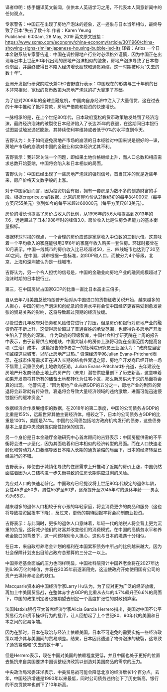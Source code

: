 译者申明：练手翻译英文新闻，仅供本人英语学习之用，不代表本人同意新闻中的任何观点。

专家警告：中国正在出现了房地产泡沫的迹象，这一迹象与日本当年相似，最终导致了日本“失去了数十年
作者：Karen Yeung  
Published: 6:00am, 28 May, 2019
英文原文链接：https://www.scmp.com/economy/china-economy/article/3011960/china-showing-signs-similar-japanese-housing-bubble-led-its
译者：Arios
一个日本金融系统专家警告道：中国在调控房地产行业时必须格外谨慎，因为中国正在出现与日本上世纪80年代出现的房地产泡沫相似的迹象，房地产泡沫导致了日本物价崩盘，并最终使得日本陷入经济增长疲软和通货紧缩，这一时期被称为“失去的数十年”。

亚洲开发银行研究院院长兼CEO吉野直行表示：中国现在的形势与三十年前的日本非常相似，宽松的货币政策为房地产泡沫的扩大奠定了基础。

为了应对2008年的全球金融危机，中国向自身经济中注入了大量信贷，这在过去的十年中推动了抵押贷款，房地产借款和投资的快速增长。

一脉相承的是，在上个世纪80年代，日本政府宽松的货币政策触发处罚了经济泡沫，最终经济泡沫的破裂使日本经济陷入了长达25年的衰退，在这期间日本银行试图尝试触发通货膨胀，其持续使利率维持或者低于0%的水平直到今天。

吉野认为：关于如何避免房地产市场的崩溃的日本经验对中国来说是很好的一课，房地产市场的崩溃对中国的金融业和实体经济尤其不利。

吉野表示：我非常关注一个问题，即如果土地价格继续上升，而人口总数和相应需求总数开始萎缩，中国将会陷入和日本相似的局面。

吉野认为：中国已经出现了一些房地产泡沫的强烈信号，首当其冲的就是近些年来，房产价格天文数字般的上涨。

对于中国家庭而言，因为投资机会有限，拥有一套房是为数不多的创造财富的手段。根据creprice.cn的数据，北京的房屋均价从21世纪初的每平米4000元（每平方英尺55美元）涨到如今的每平米超过60000元（每平方英尺813美元）。

房价的增长也提高了房价占收入的比例，从1996年的5.6大幅提高到2013年的7.6，远远超过了日本1988年时的峰值3.0。房价收入比是住房负担能力的基本衡量指标。

根据环球时报的观点，一个合理的房价应该是家庭收入中位数的三到六倍。这意味着一个平均收入的家庭能够用3至6年的家庭年收入购买一套住房。环球时报曾在10月表示，中国一线城市的房价收入比已经超过50，三、四线城市也达到了30至40之间。在中国，城市根据一些标准，如GDP和人口，而被分为4个等级，北京、上海和深圳被认为是一线城市。

吉野认为，另一个令人担忧的信号是，中国的金融业向房地产业的融资规模超过了泡沫时期的日本银行业。

第三，在中国房贷占国家GDP的比重一直比日本高出三倍多。

自从去年7月美国总统特朗普开始对从中国进口的货物征收关税开始，越来越多的人担心，中国的房地产泡沫和创纪录的债务水平将会使中国经济更容易受到愈发紧张的贸易关系的影响，这将导致超过预期的经济放缓。

尽管过去几年政府对债务和风险借贷进行了打压，但是房价和银行对房地产业的融资仍在不断上升，这使得房价超过了普通百姓的承受范围，也使得许多房地产开发生陷入了债务的深渊。
作为政府的顶级智库，中国社会科学研究院在上周的报告中表示，由于新房供应的短缺，中国大城市的房价上涨将可能在全国范围内提高各项（生活）成本。
这篇报告的作者之一的社科院研究员王业强认为：“政府应当密切监控这些城市，以防止房地产过热。”
资深经济学家Julian Evans-Pritchard表示，在城市住房需求正在进入长期的结构性衰退之际，房地产开发商已经开始一场不惜背上沉重债务的土地收购狂潮。Julian Evans-Pritchard补充道，去年建设在房地产开发商储备土地上的房产的（未来）潜在供应量创下了历史新高，这意味着如果开发商将其所有的储备土地都转化为住宅小区，那么新房供大于求的局面将会真的出现。
他警告道：“因为房地产业占据GDP的五分之一，房地产业的剧烈的衰退将会非常就有传染性，衰退将会导致大量经济领域的违约激增，进而可能迅速侵蚀银行的缓冲资金,”

依据经济合作发展组织的数据，在2018年的第二季度，中国的公司债务占GDP的比重是155%，远超世界其他主要经济体。相较之下，日本的公司债务占GDP的比重是100%，美国是74%。中国的公司债包括地方政府机构发行的债券，这些债券基本上是由中央政府提供隐性担保的信贷。

另一个身份是日本金融厅金融研究中心首席顾问的吉野表示：中国房屋供需的不平衡将会进一步恶化，因为其面临着和日本相似的经济转型的局面。而在人口快速老龄化和劳动力人口萎缩导致日本陷入长期的通货紧缩的局面下，日本的经济转型已经进行的不错。

吉野表示，即使由于城镇化导致的住房需求上升推动了近期的房价上涨，中国仍然面临着因为人口结构进一步失衡导致的住房长期供应过剩的风险。

为应对人口的快速老龄化。中国政府已经提议将上世纪80年代规定的退休年龄，女性45岁至50岁，男性55岁至60岁，逐渐提升至2045年时的退休年龄——男女均为65岁。 

越来越多的退休人口相较于有小孩的年轻家庭，将会消费更少的商品和服务（这也将导致投资回报率下降），反过来，更低的期待回报率将会抑制商业投资。

吉野表示：与此同时，更多的退休人口意味着，年轻一代的纳税人将会背上更为沉重的负担，这将减少他们的财富并改变他们的消费模式。在中国的高债务水平和养老金缺口的背景下，这一问题特别令人担心，这也与日本的境遇十分相似。

在日本，来自政府养老金计划的福利在本国累积债务中所占的比例越来越大，因为社会保障计划支出目前占政府总预算的三分之一以上。

中国养老基金面临的压力也同样明显，中国社科院预计中国养老金将在2027年达到6.99万亿的峰值，并将在2035年前逐渐用完，这迫使政府开始使用国有公司的资产去填补养老金的缺口。

Macquarie资本的中国经济学家Larry Hu认为，为了应对更为广泛的经济放缓，再加上中美国贸易战，在整体赤字占GDP的比重从去年的4.7%飙升至6.6%的局面下，中国的政策制定者也被期望去制定一个高度扩张性的财政预算案。

法国Natixis银行亚太首席经济学家Alicia Garcia Herrero指出，美国对中国不公平贸易行为和货币操纵行为的批评，让人回想起了上个世纪80、90年代的美国和日本之间的贸易争端。

因为在那时，日本在政治与经济上依赖美国，日本不可避免的需要实施一些经济政策以减少其与美国间的贸易顺差。结果，日本因此遭遇了物价泡沫的破裂，这导致了通货紧缩和“失去的数十年”。

但是Herrero表示，现在中国对美国的依赖程度更低，并且中国也处于更好的位置去抵抗来自美国要求中国调整经济政策以创造对美国商品的需求的压力。

中央政治局常委汪洋表示，中美贸易战可能会降低北京的经济增长1个百分点。去年，中国经济增速是1990年以来最低，同时公司债务违约创下了历史新高，银行的不良贷款率也创下了10年新高。
